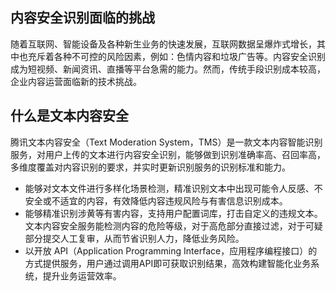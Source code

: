 ## 内容安全识别面临的挑战
随着互联网、智能设备及各种新生业务的快速发展，互联网数据呈爆炸式增长，其中也充斥着各种不可控的风险因素，例如：色情内容和垃圾广告等。内容安全识别成为短视频、新闻资讯、直播等平台急需的能力。然而，传统手段识别成本较高，企业内容运营面临新的技术挑战。


## 什么是文本内容安全
腾讯文本内容安全（Text Moderation System，TMS）是一款文本内容智能识别服务，对用户上传的文本进行内容安全识别，能够做到识别准确率高、召回率高，多维度覆盖对内容识别的要求，并实时更新识别服务的识别标准和能力。
- 能够对文本文件进行多样化场景检测，精准识别文本中出现可能令人反感、不安全或不适宜的内容，有效降低内容违规风险与有害信息识别成本。
- 能够精准识别涉黄等有害内容，支持用户配置词库，打击自定义的违规文本。文本内容安全服务能检测内容的危险等级，对于高危部分直接过滤，对于可疑部分提交人工复审，从而节省识别人力，降低业务风险。
- 以开放 API（Application Programming Interface，应用程序编程接口）的方式提供服务，用户通过调用API即可获取识别结果，高效构建智能化业务系统，提升业务运营效率。


